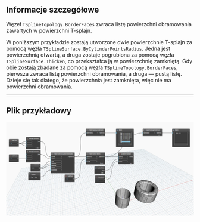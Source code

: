 ## Informacje szczegółowe
Węzeł `TSplineTopology.BorderFaces` zwraca listę powierzchni obramowania zawartych w powierzchni T-splajn.

W poniższym przykładzie zostają utworzone dwie powierzchnie T-splajn za pomocą węzła `TSplineSurface.ByCylinderPointsRadius`. Jedna jest powierzchnią otwartą, a druga zostaje pogrubiona za pomocą węzła `TSplineSurface.Thicken`, co przekształca ją w powierzchnię zamkniętą. Gdy obie zostają zbadane za pomocą węzła `TSplineTopology.BorderFaces`, pierwsza zwraca listę powierzchni obramowania, a druga — pustą listę. Dzieje się tak dlatego, że powierzchnia jest zamknięta, więc nie ma powierzchni obramowania.
___
## Plik przykładowy

![TSplineTopology.BorderFaces](./Autodesk.DesignScript.Geometry.TSpline.TSplineTopology.BorderFaces_img.jpg)
